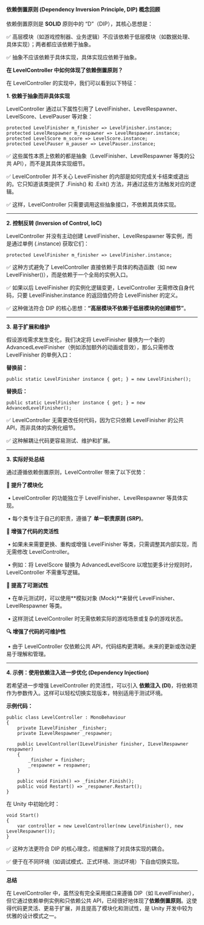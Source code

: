 #### **依赖倒置原则 (Dependency Inversion Principle, DIP) 概念回顾**



依赖倒置原则是 **SOLID** 原则中的 “D”（DIP），其核心思想是：



✅ 高层模块（如游戏控制器、业务逻辑）不应该依赖于低层模块（如数据处理、具体实现）；两者都应该依赖于抽象。

✅ 抽象不应该依赖于具体实现，具体实现应依赖于抽象。



**在 LevelController 中如何体现了依赖倒置原则？**



在 LevelController 的实现中，我们可以看到以下特征：



**1. 依赖于抽象而非具体实现**



LevelController 通过以下属性引用了 LevelFinisher、LevelRespawner、LevelScore、LevelPauser 等对象：

```
protected LevelFinisher m_finisher => LevelFinisher.instance;
protected LevelRespawner m_respawner => LevelRespawner.instance;
protected LevelScore m_score => LevelScore.instance;
protected LevelPauser m_pauser => LevelPauser.instance;
```

✅ 这些属性本质上依赖的都是抽象（LevelFinisher、LevelRespawner 等类的公共 API），而不是其具体实现细节。

✅ LevelController 并不关心 LevelFinisher 的内部是如何完成关卡结束或退出的。它只知道该类提供了 .Finish() 和 .Exit() 方法，并通过这些方法触发对应的逻辑。

✅ 这样，LevelController 只需要调用这些抽象接口，不依赖其具体实现。



------



**2. 控制反转 (Inversion of Control, IoC)**



LevelController 并没有主动创建 LevelFinisher、LevelRespawner 等实例，而是通过单例 (.instance) 获取它们：

```
protected LevelFinisher m_finisher => LevelFinisher.instance;
```

✅ 这种方式避免了 LevelController 直接依赖于具体的构造函数（如 new LevelFinisher()），而是依赖于一个全局的实例入口。

✅ 如果以后 LevelFinisher 的实例化逻辑变更，LevelController 无需修改自身代码，只要 LevelFinisher.instance 的返回值仍符合 LevelFinisher 的定义。

✅ 这种做法符合 DIP 的核心思想：**“高层模块不依赖于低层模块的创建细节”**。



------



**3. 易于扩展和维护**



假设游戏需求发生变化，我们决定将 LevelFinisher 替换为一个新的 AdvancedLevelFinisher（例如添加额外的动画或音效），那么只需修改 LevelFinisher 的单例入口：



**替换前：**

```
public static LevelFinisher instance { get; } = new LevelFinisher();
```

**替换后：**

```
public static LevelFinisher instance { get; } = new AdvancedLevelFinisher();
```

✅ LevelController 无需更改任何代码，因为它只依赖 LevelFinisher 的公共 API，而非具体的实例化细节。

✅ 这种解耦让代码更容易测试、维护和扩展。



------



**3. 实际好处总结**



通过遵循依赖倒置原则，LevelController 带来了以下优势：



**🚀 提升了模块化**

​	•	LevelController 的功能独立于 LevelFinisher、LevelRespawner 等具体实现。

​	•	每个类专注于自己的职责，遵循了 **单一职责原则 (SRP)**。



**🧩 增强了代码的灵活性**

​	•	如果未来需要更换、重构或增强 LevelFinisher 等类，只需调整其内部实现，而无需修改 LevelController。

​	•	例如：将 LevelScore 替换为 AdvancedLevelScore 以增加更多计分规则时，LevelController 不需重写逻辑。



**🧪 提高了可测试性**

​	•	在单元测试时，可以使用**模拟对象 (Mock)**来替代 LevelFinisher、LevelRespawner 等类。

​	•	这样测试 LevelController 时无需依赖实际的游戏场景或复杂的游戏状态。



**🔍 增强了代码的可维护性**

​	•	由于 LevelController 仅依赖公共 API，代码结构更清晰。未来的更新或改动更易于理解和管理。



------



**4. 示例：使用依赖注入进一步优化 (Dependency Injection)**



若希望进一步增强 LevelController 的灵活性，可以引入 **依赖注入 (DI)**，将依赖项作为参数传入。这样可以轻松切换实现版本，特别适用于测试环境。



**示例代码：**

```
public class LevelController : MonoBehaviour
{
    private ILevelFinisher _finisher;
    private ILevelRespawner _respawner;

    public LevelController(ILevelFinisher finisher, ILevelRespawner respawner)
    {
        _finisher = finisher;
        _respawner = respawner;
    }

    public void Finish() => _finisher.Finish();
    public void Restart() => _respawner.Restart();
}
```

在 Unity 中初始化时：

```
void Start()
{
    var controller = new LevelController(new LevelFinisher(), new LevelRespawner());
}
```

✅ 这种方法更符合 DIP 的核心理念，彻底解除了对具体实现的耦合。

✅ 便于在不同环境（如调试模式、正式环境、测试环境）下自由切换实现。



------



**总结**



在 LevelController 中，虽然没有完全采用接口来遵循 DIP（如 ILevelFinisher），但它通过依赖单例实例和只依赖公共 API，已经很好地体现了**依赖倒置原则**。这使得代码更灵活、更易于扩展，并且提高了模块化和测试性，是 Unity 开发中较为优雅的设计模式之一。